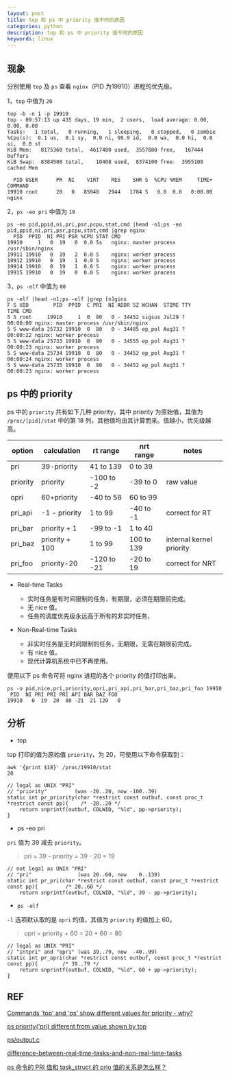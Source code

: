 ```yaml
---
layout: post
title: top 和 ps 中 priority 值不同的原因
categories: python
description: top 和 ps 中 priority 值不同的原因
keywords: linux
---
```


## 现象

分别使用 `top` 及 `ps` 查看 `nginx`（PID 为19910）进程的优先级。

1，`top` 中值为 `20`

```shell
top -b -n 1 -p 19910                              
top - 09:57:13 up 435 days, 19 min,  2 users,  load average: 0.00, 0.00, 0.00
Tasks:   1 total,   0 running,   1 sleeping,   0 stopped,   0 zombie
%Cpu(s):  0.1 us,  0.1 sy,  0.0 ni, 99.9 id,  0.0 wa,  0.0 hi,  0.0 si,  0.0 st
KiB Mem:   8175360 total,  4617480 used,  3557880 free,   167444 buffers
KiB Swap:  8384508 total,    10408 used,  8374100 free.  3955108 cached Mem

  PID USER      PR  NI    VIRT    RES    SHR S  %CPU %MEM     TIME+ COMMAND
19910 root      20   0   85948   2944   1784 S   0.0  0.0   0:00.00 nginx
```

2，`ps -eo pri` 中值为 `19`

```shell
ps -eo pid,ppid,ni,pri,psr,pcpu,stat,cmd |head -n1;ps -eo pid,ppid,ni,pri,psr,pcpu,stat,cmd |grep nginx
  PID  PPID  NI PRI PSR %CPU STAT CMD
19910     1   0  19   0  0.0 Ss   nginx: master process /usr/sbin/nginx
19911 19910   0  19   2  0.0 S    nginx: worker process
19912 19910   0  19   1  0.0 S    nginx: worker process
19914 19910   0  19   1  0.0 S    nginx: worker process
19915 19910   0  19   0  0.0 S    nginx: worker process
```

3，`ps -elf` 中值为 `80`

```shell
ps -elf |head -n1;ps -elf |grep [n]ginx
F S UID        PID  PPID  C PRI  NI ADDR SZ WCHAN  STIME TTY          TIME CMD
5 S root     19910     1  0  80   0 - 34452 sigsus Jul29 ?        00:00:00 nginx: master process /usr/sbin/nginx
5 S www-data 25732 19910  0  80   0 - 34485 ep_pol Aug31 ?        00:00:22 nginx: worker process
5 S www-data 25733 19910  0  80   0 - 34555 ep_pol Aug31 ?        00:00:23 nginx: worker process
5 S www-data 25734 19910  0  80   0 - 34452 ep_pol Aug31 ?        00:00:24 nginx: worker process
5 S www-data 25735 19910  0  80   0 - 34452 ep_pol Aug31 ?        00:00:23 nginx: worker process
```


## ps 中的 priority

ps 中的 `priority` 共有如下几种 priority，其中 priority 为原始值，其值为 `/proc/[pid]/stat` 中的第 18 列，其他值均由其计算而来。值越小，优先级越高。

| option   | calculation    | rt range     | nrt range  | notes                    |
|----------|----------------|--------------|------------|--------------------------|
| pri      | 39-priority    | 41 to 139    | 0 to 39    |                          |
| priority | priority       | -100 to -2   | -39 to 0   | raw value                |
| opri     | 60+priority    | -40 to 58    | 60 to 99   |                          |
| pri_api  | -1 - priority  | 1 to 99      | -40 to -1  | correct for RT           |
| pri_bar  | priority + 1   | -99 to -1    | 1 to 40    |                          |
| pri_baz  | priority + 100 | 1 to 99      | 100 to 139 | internal kernel priority |
| pri_foo  | priority-20    |  -120 to -21 | -20 to 19  | correct for NRT          |


 - Real-time Tasks
 
   - 实时任务是有时间限制的任务，有期限，必须在期限前完成。
   - 无 nice 值。
   - 任务的调度优先级永远高于所有的非实时任务，
 
 - Non-Real-time Tasks
 
   - 非实时任务是无时间限制的任务，无期限，无需在期限前完成。
   - 有 nice 值。
   - 现代计算机系统中已不再使用。
 
 使用以下 ps 命令可将 nginx 进程的各个 priority 的值打印出来。
 
 ```shell
 ps -o pid,nice,pri,priority,opri,pri_api,pri_bar,pri_baz,pri_foo 19910
  PID  NI PRI PRI PRI API BAR BAZ FOO
19910   0  19  20  80 -21  21 120   0
 ```

## 分析

 - top

top 打印的值为原始值 `priority`，为 20，可使用以下命令获取到：

```shell
awk '{print $18}' /proc/19910/stat  
20
```

```shell
// legal as UNIX "PRI"
// "priority"         (was -20..20, now -100..39)
static int pr_priority(char *restrict const outbuf, const proc_t *restrict const pp){    /* -20..20 */
    return snprintf(outbuf, COLWID, "%ld", pp->priority);
}
```

 - ps -eo pri
 
`pri` 值为 39 减去 `priority`。

> pri = 39 - priority = 39 - 20 = 19

```shell
// not legal as UNIX "PRI"
// "pri"               (was 20..60, now    0..139)
static int pr_pri(char *restrict const outbuf, const proc_t *restrict const pp){         /* 20..60 */
    return snprintf(outbuf, COLWID, "%ld", 39 - pp->priority);
```


 - `ps -elf`

`-l` 选项默认取的是 `opri` 的值，其值为 `priority` 的值加上 60。

> opri = priority + 60 = 20 + 60 = 80

```shell
// legal as UNIX "PRI"
// "intpri" and "opri" (was 39..79, now  -40..99)
static int pr_opri(char *restrict const outbuf, const proc_t *restrict const pp){        /* 39..79 */
    return snprintf(outbuf, COLWID, "%ld", 60 + pp->priority);
}
```

## REF

[Commands 'top' and 'ps' show different values for priority - why?](https://unix.stackexchange.com/questions/613717/commands-top-and-ps-show-different-values-for-priority-why#comment1146281_613727)

[ps priority('pri) different from value shown by top](https://gitlab.com/procps-ng/procps/-/issues/111)

[ps/output.c](https://gitlab.com/procps-ng/procps/-/blob/master/ps/output.c)

[difference-between-real-time-tasks-and-non-real-time-tasks](https://www.geeksforgeeks.org/difference-between-real-time-tasks-and-non-real-time-tasks/)

[ps 命令的 PRI 值和 task_struct 的 prio 值的关系是怎么样？](https://www.zhihu.com/question/272086181)

